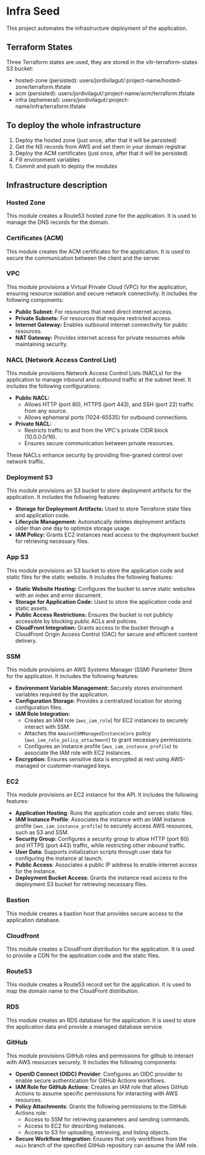 # Infra Seed
This project automates the infrastructure deployment of the application.

## Terraform States
Three Terraform states are used, they are stored in the vitr-terraform-states S3 bucket:
- hosted-zone (persisted): users/jordivilagut/:project-name/hosted-zone/terraform.tfstate
- acm (persisted): users/jordivilagut/:project-name/acm/terraform.tfstate
- infra (ephemeral): users/jordivilagut/:project-name/infra/terraform.tfstate

## To deploy the whole infrastructure

1. Deploy the hosted zone (just once, after that it will be persisted)
2. Get the NS records from AWS and set them in your domain registrar
3. Deploy the ACM certificates (just once, after that it will be persisted)
4. Fill environment variables
6. Commit and push to deploy the modules

## Infrastructure description

### Hosted Zone
This module creates a Route53 hosted zone for the  application. It is used to manage the DNS records for the domain.

### Certificates (ACM)
This module creates the ACM certificates for the application. It is used to secure the communication between the client and the server.

### VPC
This module provisions a Virtual Private Cloud (VPC) for the application, ensuring resource isolation and secure network connectivity. It includes the following components:
- **Public Subnet:** For resources that need direct internet access.
- **Private Subnets:** For resources that require restricted access.
- **Internet Gateway:** Enables outbound internet connectivity for public resources.
- **NAT Gateway:** Provides internet access for private resources while maintaining security.

### NACL (Network Access Control List)
This module provisions Network Access Control Lists (NACLs) for the application to manage inbound and outbound traffic at the subnet level. It includes the following configurations:  
- **Public NACL:**  
  - Allows HTTP (port 80), HTTPS (port 443), and SSH (port 22) traffic from any source.
  - Allows ephemeral ports (1024-65535) for outbound connections.
- **Private NACL:**  
  - Restricts traffic to and from the VPC's private CIDR block (10.0.0.0/16).
  - Ensures secure communication between private resources.

These NACLs enhance security by providing fine-grained control over network traffic.

### Deployment S3
This module provisions an S3 bucket to store deployment artifacts for the application. It includes the following features:
- **Storage for Deployment Artifacts:** Used to store Terraform state files and application code.
- **Lifecycle Management:** Automatically deletes deployment artifacts older than one day to optimize storage usage.
- **IAM Policy:** Grants EC2 instances read access to the deployment bucket for retrieving necessary files.

### App S3
This module provisions an S3 bucket to store the application code and static files for the static website. It includes the following features:
- **Static Website Hosting:** Configures the bucket to serve static websites with an index and error document.
- **Storage for Application Code:** Used to store the application code and static assets.
- **Public Access Restrictions:** Ensures the bucket is not publicly accessible by blocking public ACLs and policies.
- **CloudFront Integration:** Grants access to the bucket through a CloudFront Origin Access Control (OAC) for secure and efficient content delivery.

### SSM
This module provisions an AWS Systems Manager (SSM) Parameter Store for the application. It includes the following features:

- **Environment Variable Management:** Securely stores environment variables required by the application.
- **Configuration Storage:** Provides a centralized location for storing configuration files.
- **IAM Role Integration:**
  - Creates an IAM role (`aws_iam_role`) for EC2 instances to securely interact with SSM.
  - Attaches the `AmazonSSMManagedInstanceCore` policy (`aws_iam_role_policy_attachment`) to grant necessary permissions.
  - Configures an instance profile (`aws_iam_instance_profile`) to associate the IAM role with EC2 instances.
- **Encryption:** Ensures sensitive data is encrypted at rest using AWS-managed or customer-managed keys.

### EC2
This module provisions an EC2 instance for the API. It includes the following features:

- **Application Hosting**: Runs the application code and serves static files.
- **IAM Instance Profile**: Associates the instance with an IAM instance profile (`aws_iam_instance_profile`) to securely access AWS resources, such as S3 and SSM.
- **Security Group**: Configures a security group to allow HTTP (port 80) and HTTPS (port 443) traffic, while restricting other inbound traffic.
- **User Data**: Supports initialization scripts through user data for configuring the instance at launch.
- **Public Access**: Associates a public IP address to enable internet access for the instance.
- **Deployment Bucket Access**: Grants the instance read access to the deployment S3 bucket for retrieving necessary files.

### Bastion
This module creates a bastion host that provides secure access to the application database.

### Cloudfront
This module creates a CloudFront distribution for the application. It is used to provide a CDN for the application code and the static files.

### Route53
This module creates a Route53 record set for the application. It is used to map the domain name to the CloudFront distribution.

### RDS
This module creates an RDS database for the application. It is used to store the application data and provide a managed database service.

### GitHub
This module provisions GitHub roles and permissions for github to interact with AWS resources securely. It includes the following components:

- **OpenID Connect (OIDC) Provider**: Configures an OIDC provider to enable secure authentication for GitHub Actions workflows.
- **IAM Role for GitHub Actions**: Creates an IAM role that allows GitHub Actions to assume specific permissions for interacting with AWS resources.
- **Policy Attachments**: Grants the following permissions to the GitHub Actions role:
  - Access to SSM for retrieving parameters and sending commands.
  - Access to EC2 for describing instances.
  - Access to S3 for uploading, retrieving, and listing objects.
- **Secure Workflow Integration**: Ensures that only workflows from the `main` branch of the specified GitHub repository can assume the IAM role.